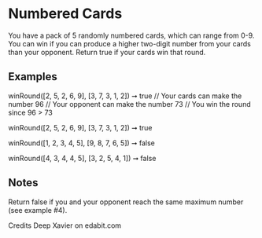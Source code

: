 # Numbered Cards

You have a pack of 5 randomly numbered cards, which can range from 0-9. You can win if you can produce a higher two-digit number from your cards than your opponent. Return true if your cards win that round.

## Examples

winRound([2, 5, 2, 6, 9], [3, 7, 3, 1, 2]) ➞ true
// Your cards can make the number 96
// Your opponent can make the number 73
// You win the round since 96 > 73

winRound([2, 5, 2, 6, 9], [3, 7, 3, 1, 2]) ➞ true

winRound([1, 2, 3, 4, 5], [9, 8, 7, 6, 5]) ➞ false

winRound([4, 3, 4, 4, 5], [3, 2, 5, 4, 1]) ➞ false

## Notes

Return false if you and your opponent reach the same maximum number (see example #4).

Credits Deep Xavier on edabit.com
